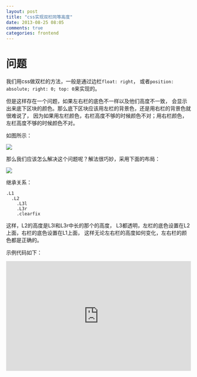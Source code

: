 ```yaml
---
layout: post
title: "css实现双栏同等高度"
date: 2013-08-25 08:05
comments: true
categories: frontend
---
```


# 问题

我们用css做双栏的方法，一般是通过边栏`float: right`，
或者`position: absolute; right: 0; top: 0`来实现的。

但是这样存在一个问题，如果左右栏的底色不一样以及他们高度不一致，
会显示出来底下区块的颜色。那么底下区块应该用左栏的背景色，还是用右栏的背景色就很难说了，
因为如果用左栏颜色，右栏高度不够的时候颜色不对；用右栏颜色，左栏高度不够的时候颜色不对。

如图所示：

<img src="https://docs.google.com/drawings/d/1JEqmNAwmnBN4ZxW6Mw_--qMD4F5yaNoUwBDYv0C0uRQ/pub?w=600&amp;h=720">

那么我们应该怎么解决这个问题呢？解法很巧妙，采用下面的布局：

<img src="https://docs.google.com/drawings/d/1TfJHqsQmOBuV9rDg9eF5A2VX9yjOO8tUYBQDm0mcB_Y/pub?w=600&amp;h=720">

继承关系：

```
.L1
  .L2
    .L3l
    .L3r
    .clearfix
```

这样，L2的高度是L3l和L3r中长的那个的高度，
L3都透明，左栏的底色设置在L2上面，右栏的底色设置在L1上面，
这样无论左右栏的高度如何变化，左右栏的颜色都是正确的。

示例代码如下：

<iframe width="100%" height="300" src="http://jsfiddle.net/linjunhalida/w4NgN/3/embedded/result,js,html,css/" allowfullscreen="allowfullscreen" frameborder="0"></iframe>